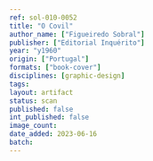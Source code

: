```yaml
---
ref: sol-010-0052
title: "O Covil"
author_name: ["Figueiredo Sobral"]
publisher: ["Editorial Inquérito"]
year: "y1960"
origin: ["Portugal"]
formats: ["book-cover"]
disciplines: [graphic-design]
tags:
layout: artifact
status: scan
published: false
int_published: false
image_count:
date_added: 2023-06-16
batch:
---
```

